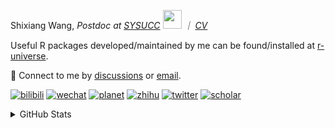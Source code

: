 
<p>Shixiang Wang, <em>Postdoc at <a href="https://sysucc.org.cn/">SYSUCC</a> <img src="https://media.giphy.com/media/WUlplcMpOCEmTGBtBW/giphy.gif" width="30">  ｜ <a href="https://shixiangwang.github.io/cv-shixiang/">CV</a>
</em></p>

Useful R packages developed/maintained by me can be found/installed at [r-universe](https://shixiangwang.r-universe.dev/).

💬 Connect to me by
[discussions](https://github.com/ShixiangWang/self-study/discussions) or [email](mailto:shixiang1994wang@gmail.com). 

[![bilibili](https://img.shields.io/badge/王诗翔-B站-yellow)](https://space.bilibili.com/11553374) [![wechat](https://img.shields.io/badge/王诗翔-微信公众号-important)](https://shixiangwang.github.io/home/logo/qrcode.jpg) [![planet](https://img.shields.io/badge/王诗翔-知识星球-blueviolet)](https://t.zsxq.com/rBqbIei)  [![zhihu](https://img.shields.io/badge/王诗翔-知乎-blue)](https://www.zhihu.com/people/shixiangwang) [![twitter](https://img.shields.io/badge/WangShxiang-twitter-ff69b4)](https://twitter.com/WangShxiang) [![scholar](https://img.shields.io/badge/ShixiangWang-Scholar-00ffff)](https://scholar.google.com/citations?user=FvNp0NkAAAAJ) 

<details>
 
<summary>GitHub Stats</summary>


<!--START_SECTION:waka-->
**🐱 My GitHub Data** 

> 📦 4.3 MB Used in GitHub's Storage 
 > 
> 🏆 1,023 Contributions in the Year 2023
 > 
> 🚫 Not Opted to Hire
 > 
> 📜 87 Public Repositories 
 > 
> 🔑 26 Private Repositories 
 > 
**I'm an Early 🐤** 

```text
🌞 Morning                1854 commits        ████░░░░░░░░░░░░░░░░░░░░░   15.54 % 
🌆 Daytime                4893 commits        ██████████░░░░░░░░░░░░░░░   41.02 % 
🌃 Evening                4427 commits        █████████░░░░░░░░░░░░░░░░   37.12 % 
🌙 Night                  753 commits         ██░░░░░░░░░░░░░░░░░░░░░░░   06.31 % 
```
📅 **I'm Most Productive on Wednesday** 

```text
Monday                   1805 commits        ████░░░░░░░░░░░░░░░░░░░░░   15.13 % 
Tuesday                  2084 commits        ████░░░░░░░░░░░░░░░░░░░░░   17.47 % 
Wednesday                2177 commits        █████░░░░░░░░░░░░░░░░░░░░   18.25 % 
Thursday                 1792 commits        ████░░░░░░░░░░░░░░░░░░░░░   15.02 % 
Friday                   1999 commits        ████░░░░░░░░░░░░░░░░░░░░░   16.76 % 
Saturday                 893 commits         ██░░░░░░░░░░░░░░░░░░░░░░░   07.49 % 
Sunday                   1177 commits        ██░░░░░░░░░░░░░░░░░░░░░░░   09.87 % 
```


**I Mostly Code in R** 

```text
R                        76 repos            █████████████░░░░░░░░░░░░   51.01 % 
HTML                     20 repos            ███░░░░░░░░░░░░░░░░░░░░░░   13.42 % 
Shell                    9 repos             ██░░░░░░░░░░░░░░░░░░░░░░░   06.04 % 
Rust                     4 repos             █░░░░░░░░░░░░░░░░░░░░░░░░   02.68 % 
TypeScript               1 repo              ░░░░░░░░░░░░░░░░░░░░░░░░░   00.67 % 
```




 Last Updated on 05/10/2023 18:53:24 UTC
<!--END_SECTION:waka-->

> These Readme stats are generated using github action [awesome-readme-stats](https://github.com/anmol098/waka-readme-stats)

-----

**NOTE: Top languages does not indicate my skill level or anything like that. It is just a metric of which languages have been hosted by me on GitHub based on the usage across repositories.**

</details>
